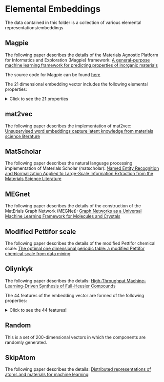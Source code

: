 # Elemental Embeddings

The data contained in this folder is a collection of various elemental representations/embeddings

## Magpie
The following paper describes the details of the Materials Agnostic Platform for Informatics and Exploration (Magpie) framework:
[A general-purpose machine learning framework for predicting properties of inorganic materials](https://www.nature.com/articles/npjcompumats201628)

The source code for Magpie can be found
[here](https://bitbucket.org/wolverton/magpie/src/master/)

The 21 dimensional embedding vector includes the following elemental properties:

<details>
    <summary>Click to see the 21 properties</summary>

* Mendeleev number;
* Atomic weight;
* Melting temperature;
* Group number;
* Period;
* Covalent Radius; 
* Electronegativity;
* no. of s, p, d, f  valence electrons (4 features);
* no. of valence electrons;
* no. of unfilled: s, p, d, f orbitals (4 features),
* no. of unfilled orbtials
* GSvolume_pa (DFT volume per atom of T=0K ground state from the OQMD)
* GSbandgap(DFT bandgap energy of T=0K ground state from the OQMD)
* GSmagmom (DFT magnetic moment of T=0K ground state from the OQMD)
* Space Group Number
</details>

## mat2vec

The following paper describes the implementation of mat2vec:
[Unsupervised word embeddings capture latent knowledge from materials science literature](https://www.nature.com/articles/s41586-019-1335-8)

## MatScholar

The following paper describes the natural language processing implementation of Materials Scholar (matscholar):
[Named Entity Recognition and Normalization Applied to Large-Scale Information Extraction from the Materials Science Literature](https://pubs.acs.org/doi/abs/10.1021/acs.jcim.9b00470)

## MEGnet
The following paper describes the details of the construction of the MatErials Graph Network (MEGNet):
[Graph Networks as a Universal Machine Learning Framework for Molecules and Crystals](https://doi.org/10.1021/acs.chemmater.9b01294)

## Modified Pettifor scale
The following paper describes the details of the modified Pettifor chemical scale:
[The optimal one dimensional periodic table: a modified Pettifor chemical scale from data mining](https://iopscience.iop.org/article/10.1088/1367-2630/18/9/093011/meta)

## Oliynkyk
The following paper describes the details:
[High-Throughput Machine-Learning-Driven Synthesis of Full-Heusler Compounds](https://pubs.acs.org/doi/full/10.1021/acs.chemmater.6b02724)

The 44 features of the embedding vector are formed of the following properties:
<details>
    <summary> Click to see the 44 features!</summary>

* Number
* Atomic_Weight
* Period
* Group
* Families
* Metal
* Nonmetal
* Metalliod
* Mendeleev_Number
* l_quantum_number
* Atomic_Radius
* Miracle_Radius_[pm]
* Covalent_Radius
* Zunger_radii_sum
* Ionic_radius
* crystal_radius
* Pauling_Electronegativity
* MB_electonegativity
* Gordy_electonegativity
* Mulliken_EN
* Allred-Rockow_electronegativity
* Metallic_valence
* Number_of_valence_electrons
* Gilmor_number_of_valence_electron
* valence_s
* valence_p
* valence_d
* valence_f
* Number_of_unfilled_s_valence_electrons
* Number_of_unfilled_p_valence_electrons
* Number_of_unfilled_d_valence_electrons
* Number_of_unfilled_f_valence_electrons
* Outer_shell_electrons
* 1st_ionization_potential_(kJ/mol)
* Polarizability(A^3)
* Melting_point_(K)
* Boiling_Point_(K)
* Density_(g/mL)
* Specific_heat_(J/g_K)_
* Heat_of_fusion_(kJ/mol)_
* Heat_of_vaporization_(kJ/mol)_
* Thermal_conductivity_(W/(m_K))_
* Heat_atomization(kJ/mol)
* Cohesive_energy
</details>

## Random

This is a set of 200-dimensional vectors in which the components are randomly generated.

## SkipAtom

The following paper describes the details:
[Distributed representations of atoms and materials for machine learning](https://www.nature.com/articles/s41524-022-00729-3)
